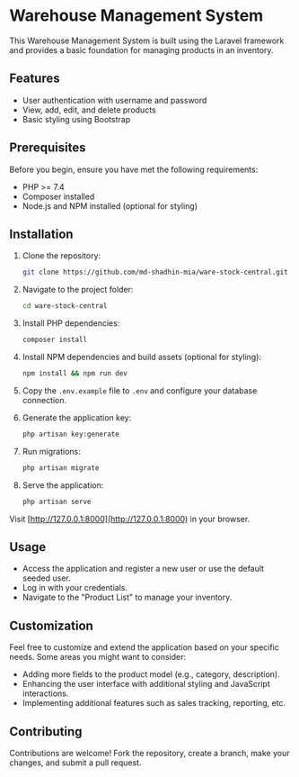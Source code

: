 
# Warehouse Management System

This Warehouse Management System is built using the Laravel framework and provides a basic foundation for managing products in an inventory.

## Features

- User authentication with username and password
- View, add, edit, and delete products
- Basic styling using Bootstrap

## Prerequisites

Before you begin, ensure you have met the following requirements:

- PHP >= 7.4
- Composer installed
- Node.js and NPM installed (optional for styling)

## Installation

1. Clone the repository:

   ```bash
   git clone https://github.com/md-shadhin-mia/ware-stock-central.git
   ```

2. Navigate to the project folder:

   ```bash
   cd ware-stock-central
   ```

3. Install PHP dependencies:

   ```bash
   composer install
   ```

4. Install NPM dependencies and build assets (optional for styling):

   ```bash
   npm install && npm run dev
   ```

5. Copy the `.env.example` file to `.env` and configure your database connection.

6. Generate the application key:

   ```bash
   php artisan key:generate
   ```

7. Run migrations:

   ```bash
   php artisan migrate
   ```

8. Serve the application:

   ```bash
   php artisan serve
   ```

Visit [http://127.0.0.1:8000](http://127.0.0.1:8000) in your browser.

## Usage

- Access the application and register a new user or use the default seeded user.
- Log in with your credentials.
- Navigate to the "Product List" to manage your inventory.

## Customization

Feel free to customize and extend the application based on your specific needs. Some areas you might want to consider:

- Adding more fields to the product model (e.g., category, description).
- Enhancing the user interface with additional styling and JavaScript interactions.
- Implementing additional features such as sales tracking, reporting, etc.

## Contributing

Contributions are welcome! Fork the repository, create a branch, make your changes, and submit a pull request.